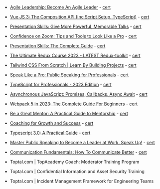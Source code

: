 - [Agile Leadership: Become An Agile Leader](https://www.udemy.com/certificate/UC-fdb829fc-6759-4bed-8248-15081f99ffd2) - [cert](./images/1.jpg)
- [Vue JS 3: The Composition API (Inc Script Setup, TypeScript)](https://www.udemy.com/certificate/UC-3d6f3ee6-fcbb-47b7-9056-775d598beba5) - [cert](./images/2.jpg)
- [Presentation Skills: Give More Powerful, Memorable Talks](https://www.udemy.com/certificate/UC-8ad2cc19-419a-47b7-91b8-585c83a79c25) - [cert](./images/3.jpg)
- [Confidence on Zoom: Tips and Tools to Look Like a Pro](https://www.udemy.com/certificate/UC-5931a0bf-7712-4480-a964-a05842cb43d0)  - [cert](./images/4.jpg)
- [Presentation Skills: The Complete Guide](https://www.udemy.com/certificate/UC-ec2f78f7-c0ed-4809-9598-912726a5ef01) - [cert](./images/5.jpg)
- [The Ultimate Redux Course 2023 - LATEST Redux-toolkit](https://www.udemy.com/certificate/UC-6ef424ae-6c1e-4a9a-8181-7b9d7d46cbd9) - [cert](./images/6.jpg)
- [Tailwind CSS From Scratch | Learn By Building Projects](https://www.udemy.com/certificate/UC-a2e28478-3b21-432d-b863-ad9ba9a525e3) - [cert](./images/7.jpg)
- [Speak Like a Pro: Public Speaking for Professionals](https://www.udemy.com/certificate/UC-814efedb-1407-40e3-9462-dcae9aa977e6) - [cert](./images/8.jpg)
- [TypeScript for Professionals - 2023 Edition](https://www.udemy.com/certificate/UC-26d496c8-1b0d-43cb-a757-55f31dc24eb0) - [cert](./images/9.jpg)
- [Asynchronous JavaScript: Promises, Callbacks, Async Await](https://www.udemy.com/certificate/UC-949565a7-eecf-4caa-9058-924463ae0e55) - [cert](./images/10.jpg)
- [Webpack 5 in 2023: The Complete Guide For Beginners](https://www.udemy.com/certificate/UC-b86a8392-ed0c-4fdf-8fbf-0edf7ad3f9d7) - [cert](./images/11.jpg)
- [Be a Great Mentor: A Practical Guide to Mentorship](https://www.udemy.com/certificate/UC-7b89a36d-400d-4f2c-8f84-f8860de59435) - [cert](./images/12.jpg)
- [Coaching for Growth and Success](https://www.udemy.com/certificate/UC-bb611b28-f763-4d54-84f6-3812989e9133) - [cert](./images/13.jpg)
- [Typescript 3.0: A Practical Guide](https://www.udemy.com/certificate/UC-d374de9e-484f-4246-8f59-191e688acd71) - [cert](./images/14.jpg)
- [Master Public Speaking to Become a Leader at Work. Speak Up!](https://toptal.udemy.com/certificate/UC-0ff12d0e-c0ee-4ff0-a679-f8bffda977cf) - [cert](./images/15.jpg)
- [Communication Fundamentals: How To Communicate Better](https://toptal.udemy.com/certificate/UC-dd8e4509-4bb8-4acd-8617-d15baafd15ec) - [cert](./images/16.jpg)

- Toptal.com | TopAcademy Coach: Moderator Training Program
- Toptal.com | Confidential Information and Asset Security Training
- Toptal.com | Incident Management Framework for Engineering Teams
